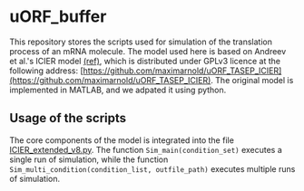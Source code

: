 # uORF_buffer

This repository stores the scripts used for simulation of the translation process of an mRNA molecule. The model used here is based on Andreev et al.'s ICIER model [(ref)](https://elifesciences.org/articles/32563), which is distributed under GPLv3 licence at the following address: [https://github.com/maximarnold/uORF_TASEP_ICIER](https://github.com/maximarnold/uORF_TASEP_ICIER). The original model is implemented in MATLAB, and we adpated it using python.


## Usage of the scripts
The core components of the model is integrated into the file [ICIER_extended_v8.py](https://github.com/lujlab/uORF_buffer/blob/main/ICIER_extended_v8.py). The function `Sim_main(condition_set)` executes a single run of simulation, while the function `Sim_multi_condition(condition_list, outfile_path)` executes multiple runs of simulation.

